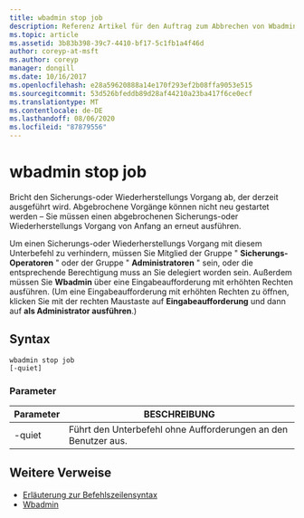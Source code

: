```yaml
---
title: wbadmin stop job
description: Referenz Artikel für den Auftrag zum Abbrechen von Wbadmin, mit dem der derzeit laufende Sicherungs-oder Wiederherstellungs Vorgang abgebrochen wird. Abgebrochene Vorgänge können nicht neu gestartet werden – Sie müssen einen abgebrochenen Sicherungs-oder Wiederherstellungs Vorgang von Anfang an erneut ausführen.
ms.topic: article
ms.assetid: 3b83b398-39c7-4410-bf17-5c1fb1a4f46d
author: coreyp-at-msft
ms.author: coreyp
manager: dongill
ms.date: 10/16/2017
ms.openlocfilehash: e28a59620888a14e170f293ef2b08ffa9053e515
ms.sourcegitcommit: 53d526bfeddb89d28af44210a23ba417f6ce0ecf
ms.translationtype: MT
ms.contentlocale: de-DE
ms.lasthandoff: 08/06/2020
ms.locfileid: "87879556"
---
```

# <a name="wbadmin-stop-job"></a>wbadmin stop job



Bricht den Sicherungs-oder Wiederherstellungs Vorgang ab, der derzeit ausgeführt wird. Abgebrochene Vorgänge können nicht neu gestartet werden – Sie müssen einen abgebrochenen Sicherungs-oder Wiederherstellungs Vorgang von Anfang an erneut ausführen.

Um einen Sicherungs-oder Wiederherstellungs Vorgang mit diesem Unterbefehl zu verhindern, müssen Sie Mitglied der Gruppe " **Sicherungs-Operatoren** " oder der Gruppe " **Administratoren** " sein, oder die entsprechende Berechtigung muss an Sie delegiert worden sein. Außerdem müssen Sie **Wbadmin** über eine Eingabeaufforderung mit erhöhten Rechten ausführen. (Um eine Eingabeaufforderung mit erhöhten Rechten zu öffnen, klicken Sie mit der rechten Maustaste auf **Eingabeaufforderung** und dann auf **als Administrator ausführen**.)

## <a name="syntax"></a>Syntax

```
wbadmin stop job
[-quiet]
```

### <a name="parameters"></a>Parameter

|Parameter|BESCHREIBUNG|
|---------|-----------|
|-quiet|Führt den Unterbefehl ohne Aufforderungen an den Benutzer aus.|

## <a name="additional-references"></a>Weitere Verweise

- [Erläuterung zur Befehlszeilensyntax](command-line-syntax-key.md)
-   [Wbadmin](wbadmin.md)